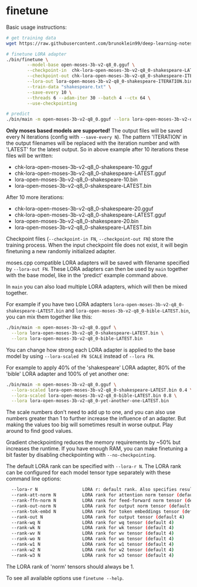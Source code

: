 # finetune

Basic usage instructions:

```bash
# get training data
wget https://raw.githubusercontent.com/brunoklein99/deep-learning-notes/master/shakespeare.txt

# finetune LORA adapter
./bin/finetune \
        --model-base open-moses-3b-v2-q8_0.gguf \
        --checkpoint-in  chk-lora-open-moses-3b-v2-q8_0-shakespeare-LATEST.gguf \
        --checkpoint-out chk-lora-open-moses-3b-v2-q8_0-shakespeare-ITERATION.gguf \
        --lora-out lora-open-moses-3b-v2-q8_0-shakespeare-ITERATION.bin \
        --train-data "shakespeare.txt" \
        --save-every 10 \
        --threads 6 --adam-iter 30 --batch 4 --ctx 64 \
        --use-checkpointing

# predict
./bin/main -m open-moses-3b-v2-q8_0.gguf --lora lora-open-moses-3b-v2-q8_0-shakespeare-LATEST.bin
```

**Only moses based models are supported!** The output files will be saved every N iterations (config with `--save-every N`).
The pattern 'ITERATION' in the output filenames will be replaced with the iteration number and with 'LATEST' for the latest output.
So in above example after 10 iterations these files will be written:
- chk-lora-open-moses-3b-v2-q8_0-shakespeare-10.gguf
- chk-lora-open-moses-3b-v2-q8_0-shakespeare-LATEST.gguf
- lora-open-moses-3b-v2-q8_0-shakespeare-10.bin
- lora-open-moses-3b-v2-q8_0-shakespeare-LATEST.bin

After 10 more iterations:
- chk-lora-open-moses-3b-v2-q8_0-shakespeare-20.gguf
- chk-lora-open-moses-3b-v2-q8_0-shakespeare-LATEST.gguf
- lora-open-moses-3b-v2-q8_0-shakespeare-20.bin
- lora-open-moses-3b-v2-q8_0-shakespeare-LATEST.bin

Checkpoint files (`--checkpoint-in FN`, `--checkpoint-out FN`) store the training process. When the input checkpoint file does not exist, it will begin finetuning a new randomly initialized adapter.

moses.cpp compatible LORA adapters will be saved with filename specified by `--lora-out FN`.
These LORA adapters can then be used by `main` together with the base model, like in the 'predict' example command above.

In `main` you can also load multiple LORA adapters, which will then be mixed together.

For example if you have two LORA adapters `lora-open-moses-3b-v2-q8_0-shakespeare-LATEST.bin` and `lora-open-moses-3b-v2-q8_0-bible-LATEST.bin`, you can mix them together like this:

```bash
./bin/main -m open-moses-3b-v2-q8_0.gguf \
  --lora lora-open-moses-3b-v2-q8_0-shakespeare-LATEST.bin \
  --lora lora-open-moses-3b-v2-q8_0-bible-LATEST.bin
```

You can change how strong each LORA adapter is applied to the base model by using `--lora-scaled FN SCALE` instead of `--lora FN`.

For example to apply 40% of the 'shakespeare' LORA adapter, 80% of the 'bible' LORA adapter and 100% of yet another one:

```bash
./bin/main -m open-moses-3b-v2-q8_0.gguf \
  --lora-scaled lora-open-moses-3b-v2-q8_0-shakespeare-LATEST.bin 0.4 \
  --lora-scaled lora-open-moses-3b-v2-q8_0-bible-LATEST.bin 0.8 \
  --lora lora-open-moses-3b-v2-q8_0-yet-another-one-LATEST.bin
```

The scale numbers don't need to add up to one, and you can also use numbers greater than 1 to further increase the influence of an adapter. But making the values too big will sometimes result in worse output. Play around to find good values.

Gradient checkpointing reduces the memory requirements by ~50% but increases the runtime.
If you have enough RAM, you can make finetuning a bit faster by disabling checkpointing with `--no-checkpointing`.

The default LORA rank can be specified with `--lora-r N`.
The LORA rank can be configured for each model tensor type separately with these command line options:

```bash
  --lora-r N                 LORA r: default rank. Also specifies resulting scaling together with lora-alpha. (default 4)
  --rank-att-norm N          LORA rank for attention norm tensor (default 1)
  --rank-ffn-norm N          LORA rank for feed-forward norm tensor (default 1)
  --rank-out-norm N          LORA rank for output norm tensor (default 1)
  --rank-tok-embd N          LORA rank for token embeddings tensor (default 4)
  --rank-out N               LORA rank for output tensor (default 4)
  --rank-wq N                LORA rank for wq tensor (default 4)
  --rank-wk N                LORA rank for wk tensor (default 4)
  --rank-wv N                LORA rank for wv tensor (default 4)
  --rank-wo N                LORA rank for wo tensor (default 4)
  --rank-w1 N                LORA rank for w1 tensor (default 4)
  --rank-w2 N                LORA rank for w2 tensor (default 4)
  --rank-w3 N                LORA rank for w3 tensor (default 4)
```

The LORA rank of 'norm' tensors should always be 1.

To see all available options use `finetune --help`.
